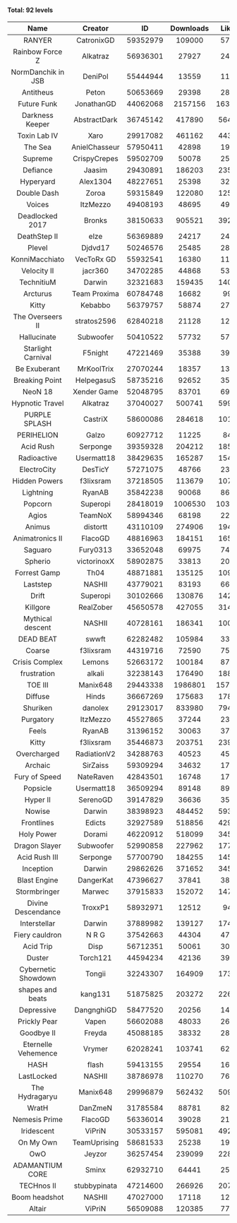 #### Total: 92 levels

| Name | Creator | ID | Downloads | Likes |
|:---:|:---:|:---:|:---:|:---:|
| RANYER | CatronixGD | 59352979 | 109000 | 5762
| Rainbow Force Z | Alkatraz | 56936301 | 27927 | 2490
| NormDanchik in JSB | DeniPol | 55444944 | 13559 | 1175
| Antitheus | Peton | 50653669 | 29398 | 2824
| Future Funk | JonathanGD | 44062068 | 2157156 | 163547
| Darkness Keeper | AbstractDark | 36745142 | 417890 | 56437
| Toxin Lab IV | Xaro | 29917082 | 461162 | 44312
| The Sea | AnielChasseur | 57950411 | 42898 | 1953
| Supreme | CrispyCrepes | 59502709 | 50078 | 2540
| Defiance | Jaasim | 29430891 | 186203 | 23544
| Hyperyard | Alex1304 | 48227651 | 25398 | 3203
| Double Dash | Zoroa | 59315849 | 122080 | 12599
| Voices | ItzMezzo | 49408193 | 48695 | 4959
| Deadlocked 2017 | Bronks | 38150633 | 905521 | 39270
| DeathStep II | elze | 56369889 | 24217 | 2459
| Plevel | Djdvd17 | 50246576 | 25485 | 2864
| KonniMacchiato | VecToRx GD | 55932541 | 16380 | 1111
| Velocity II | jacr360 | 34702285 | 44868 | 5321
| TechnitiuM | Darwin | 32321683 | 159435 | 14009
| Arcturus | Team Proxima | 60784748 | 16682 | 990
| Kitty | Kebabbo | 56379757 | 58874 | 2766
| The Overseers II | stratos2596 | 62840218 | 21128 | 1243
| Hallucinate | Subwoofer | 50410522 | 57732 | 5757
| Starlight Carnival | F5night | 47221469 | 35388 | 3959
| Be Exuberant | MrKoolTrix | 27070244 | 18357 | 1357
| Breaking Point | HelpegasuS | 58735216 | 92652 | 3584
| NeoN 18 | Xender Game | 52048795 | 83701 | 6979
| Hypnotic Travel | Alkatraz | 37040027 | 500741 | 59930
| PURPLE SPLASH | CastriX | 58600086 | 284618 | 10131
| PERIHELION | Galzo | 60927712 | 11225 | 846
| Acid Rush | Serponge | 39359328 | 204212 | 18570
| Radioactive | Usermatt18 | 38429635 | 165287 | 15473
| ElectroCity | DesTicY | 57271075 | 48766 | 2372
| Hidden Powers | f3lixsram | 37218505 | 113679 | 10718
| Lightning | RyanAB | 35842238 | 90068 | 8676
| Popcorn | Superopi | 28418019 | 1006530 | 103416
| Agios | TeamNoX | 58994346 | 68198 | 2273
| Animus | distortt | 43110109 | 274906 | 19446
| Animatronics II | FlacoGD | 48816963 | 184151 | 16509
| Saguaro | Fury0313 | 33652048 | 69975 | 7470
| Spherio | victorinoxX | 58902875 | 33813 | 2054
| Forrest Gamp | Th04 | 48871881 | 135125 | 10976
| Laststep | NASHII | 43779021 | 83193 | 6641
| Drift | Superopi | 30102666 | 130876 | 14271
| Killgore | RealZober | 45650578 | 427055 | 31453
| Mythical descent | NASHII | 40728161 | 186341 | 10077
| DEAD BEAT | swwft | 62282482 | 105984 | 3325
| Coarse | f3lixsram | 44319716 | 72590 | 7589
| Crisis Complex | Lemons | 52663172 | 100184 | 8779
| frustration | alkali | 32238143 | 176490 | 18805
| TOE III | Manix648 | 29443338 | 1986801 | 157718
| Diffuse | Hinds | 36667269 | 175683 | 17852
| Shuriken | danolex | 29123017 | 833980 | 79411
| Purgatory | ItzMezzo | 45527865 | 37244 | 2325
| Feels | RyanAB | 31396152 | 30063 | 3772
| Kitty | f3lixsram | 35446873 | 203751 | 23929
| Overcharged | RadiationV2 | 34288763 | 40523 | 4584
| Archaic | SirZaiss | 59309294 | 34632 | 1755
| Fury of Speed | NateRaven | 42843501 | 16748 | 1790
| Popsicle | Usermatt18 | 36509294 | 89148 | 8904
| Hyper II | SerenoGD | 39147829 | 36636 | 3589
| Nowise | Darwin | 38398923 | 484452 | 59371
| Frontlines | Edicts | 32927589 | 518856 | 42911
| Holy Power | Dorami | 46220912 | 518099 | 34519
| Dragon Slayer | Subwoofer | 52990858 | 227962 | 17765
| Acid Rush III | Serponge | 57700790 | 184255 | 14559
| Inception | Darwin | 29862626 | 371652 | 34558
| Blast Engine | DangerKat | 47396627 | 37841 | 3865
| Stormbringer | Marwec | 37915833 | 152072 | 14721
| Divine Descendance | TroxxP1 | 58932971 | 12512 | 941
| Interstellar | Darwin | 37889982 | 139127 | 17410
| Fiery cauldron | N R G | 37542663 | 44304 | 4721
| Acid Trip | Disp | 56712351 | 50061 | 3052
| Duster | Torch121 | 44594234 | 42136 | 3953
| Cybernetic Showdown  | Tongii | 32243307 | 164909 | 17340
| shapes and beats | kang131 | 51875825 | 203272 | 22641
| Depressive | DangnghiGD | 58477520 | 20256 | 1457
| Prickly Pear | Vapen | 56602088 | 48033 | 2660
| Goodbye II | Freyda | 45088185 | 38332 | 2832
| Eternelle Vehemence | Vrymer | 62028241 | 103741 | 6280
| HASH | flash | 59413155 | 29554 | 1641
| LastLocked | NASHII | 38786978 | 110270 | 7692
| The Hydragaryu | Manix648 | 29996879 | 562432 | 50980
| WratH | DanZmeN | 31785584 | 88781 | 8219
| Nemesis Prime | FlacoGD | 56336014 | 39028 | 2127
| Iridescent | ViPriN | 30533157 | 595081 | 49256
| On My Own | TeamUprising | 58681533 | 25238 | 1990
| OwO | Jeyzor | 36257454 | 239099 | 22873
| ADAMANTIUM CORE | Sminx | 62932710 | 64441 | 2594
| TECHnos II | stubbypinata | 47214600 | 266926 | 20740
| Boom headshot | NASHII | 47027000 | 17118 | 1247
| Altair | ViPriN | 56509088 | 120385 | 7730
